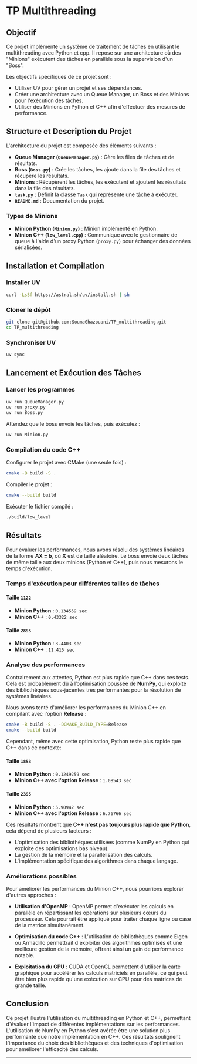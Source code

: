 # TP Multithreading

## Objectif
Ce projet implémente un système de traitement de tâches en utilisant le multithreading avec Python et cpp. Il repose sur une architecture où des "Minions" exécutent des tâches en parallèle sous la supervision d'un "Boss".

Les objectifs spécifiques de ce projet sont :

- Utiliser UV pour gérer un projet et ses dépendances.
- Créer une architecture avec un Queue Manager, un Boss et des Minions pour l'exécution des tâches.
- Utiliser des Minions en Python et C++ afin d'effectuer des mesures de performance.

## Structure et Description du Projet

L'architecture du projet est composée des éléments suivants :

- **Queue Manager (`QueueManager.py`)** : Gère les files de tâches et de résultats.
- **Boss (`Boss.py`)** : Crée les tâches, les ajoute dans la file des tâches et récupère les résultats.
- **Minions** : Récupèrent les tâches, les exécutent et ajoutent les résultats dans la file des résultats.
- **`task.py`** : Définit la classe `Task` qui représente une tâche à exécuter.
- **`README.md`** : Documentation du projet.

### Types de Minions

- **Minion Python (`Minion.py`)** : Minion implémenté en Python.
- **Minion C++ (`low_level.cpp`)** : Communique avec le gestionnaire de queue à l'aide d'un proxy Python (`proxy.py`) pour échanger des données sérialisées.

## Installation et Compilation

### Installer UV

```sh
curl -LsSf https://astral.sh/uv/install.sh | sh
```

### Cloner le dépôt

```sh
git clone git@github.com:SoumaGhazouani/TP_multithreading.git
cd TP_multithreading
```

### Synchroniser UV

```sh
uv sync
```

## Lancement et Exécution des Tâches

### Lancer les programmes

```sh
uv run QueueManager.py
uv run proxy.py
uv run Boss.py
```

Attendez que le boss envoie les tâches, puis exécutez :

```sh
uv run Minion.py
```

### Compilation du code C++

Configurer le projet avec CMake (une seule fois) :

```sh
cmake -B build -S .
```

Compiler le projet :

```sh
cmake --build build
```

Exécuter le fichier compilé :

```sh
./build/low_level
```

## Résultats

Pour évaluer les performances, nous avons résolu des systèmes linéaires de la forme **AX = b**, où **X** est de taille aléatoire. Le boss envoie deux tâches de même taille aux deux minions (Python et C++), puis nous mesurons le temps d'exécution.

### Temps d'exécution pour différentes tailles de tâches

#### Taille `1122`

- **Minion Python** : `0.134559 sec`
- **Minion C++** : `0.43322 sec`

#### Taille `2895`
- **Minion Python** : `3.4403 sec`
- **Minion C++** : `11.415 sec`



### Analyse des performances

Contrairement aux attentes, Python est plus rapide que C++ dans ces tests. Cela est probablement dû à l’optimisation poussée de **NumPy**, qui exploite des bibliothèques sous-jacentes très performantes pour la résolution de systèmes linéaires.

Nous avons tenté d'améliorer les performances du Minion C++ en compilant avec l'option **Release** :

```sh
cmake -B build -S . -DCMAKE_BUILD_TYPE=Release
cmake --build build
```

Cependant, même avec cette optimisation, Python reste plus rapide que C++ dans ce contexte: 

#### Taille `1853`

- **Minion Python** : `0.1249259 sec`
- **Minion C++ avec l'option Release** : `1.08543 sec`

#### Taille `2395`

- **Minion Python** : `5.90942 sec`
- **Minion C++ avec l'option Release** : `6.76766 sec`


Ces résultats montrent que **C++ n'est pas toujours plus rapide que Python**, cela dépend de plusieurs facteurs :

- L'optimisation des bibliothèques utilisées (comme NumPy en Python qui exploite des optimisations bas niveau).
- La gestion de la mémoire et la parallélisation des calculs.
- L'implémentation spécifique des algorithmes dans chaque langage.

### Améliorations possibles

Pour améliorer les performances du Minion C++, nous pourrions explorer d'autres approches :

- **Utilisation d'OpenMP** : OpenMP permet d'exécuter les calculs en parallèle en répartissant les opérations sur plusieurs cœurs du processeur. Cela pourrait être appliqué pour traiter chaque ligne ou case de la matrice simultanément.

- **Optimisation du code C++** : L'utilisation de bibliothèques comme Eigen ou Armadillo permettrait d'exploiter des algorithmes optimisés et une meilleure gestion de la mémoire, offrant ainsi un gain de performance notable.

- **Exploitation du GPU** : CUDA et OpenCL permettent d'utiliser la carte graphique pour accélérer les calculs matriciels en parallèle, ce qui peut être bien plus rapide qu'une exécution sur CPU pour des matrices de grande taille.

## Conclusion

Ce projet illustre l'utilisation du multithreading en Python et C++, permettant d'évaluer l'impact de différentes implémentations sur les performances. L'utilisation de NumPy en Python s'est avérée être une solution plus performante que notre implémentation en C++. Ces résultats soulignent l'importance du choix des bibliothèques et des techniques d'optimisation pour améliorer l'efficacité des calculs. 

---

